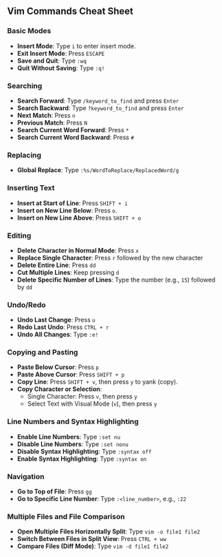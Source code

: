 ## Vim Commands Cheat Sheet

### **Basic Modes**
- **Insert Mode**: Type `i` to enter insert mode.
- **Exit Insert Mode**: Press `ESCAPE`
- **Save and Quit**: Type `:wq`
- **Quit Without Saving**: Type `:q!`

### **Searching**
- **Search Forward**: Type `/keyword_to_find` and press `Enter`
- **Search Backward**: Type `?keyword_to_find` and press `Enter`
- **Next Match**: Press `n`
- **Previous Match**: Press `N`
- **Search Current Word Forward**: Press `*`
- **Search Current Word Backward**: Press `#`

### **Replacing**
- **Global Replace**: Type `:%s/WordToReplace/ReplacedWord/g`

### **Inserting Text**
- **Insert at Start of Line**: Press `SHIFT + i`
- **Insert on New Line Below**: Press `o`.
- **Insert on New Line Above**: Press `SHIFT + o`

### **Editing**
- **Delete Character in Normal Mode**: Press `x`
- **Replace Single Character**: Press `r` followed by the new character
- **Delete Entire Line**: Press `dd`
- **Cut Multiple Lines**: Keep pressing `d`
- **Delete Specific Number of Lines**: Type the number (e.g., `15`) followed by `dd`

### **Undo/Redo**
- **Undo Last Change**: Press `u`
- **Redo Last Undo**: Press `CTRL + r`
- **Undo All Changes**: Type `:e!`

### **Copying and Pasting**
- **Paste Below Cursor**: Press `p`
- **Paste Above Cursor**: Press `SHIFT + p`
- **Copy Line**: Press `SHIFT + v`, then press `y` to yank (copy).
- **Copy Character or Selection**:
  - Single Character: Press `v`, then press `y`
  - Select Text with Visual Mode (`v`), then press `y`

### **Line Numbers and Syntax Highlighting**
- **Enable Line Numbers**: Type `:set nu`
- **Disable Line Numbers**: Type `:set nonu`
- **Disable Syntax Highlighting**: Type `:syntax off`
- **Enable Syntax Highlighting**: Type `:syntax on`

### **Navigation**
- **Go to Top of File**: Press `gg`
- **Go to Specific Line Number**: Type `:<line_number>`, e.g., `:22`

### **Multiple Files and File Comparison**
- **Open Multiple Files Horizontally Split**: Type `vim -o file1 file2`
- **Switch Between Files in Split View**: Press `CTRL + ww`
- **Compare Files (Diff Mode)**: Type `vim -d file1 file2`
